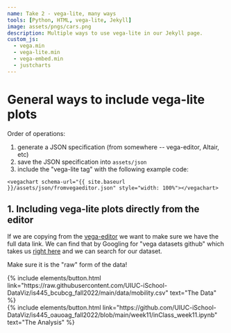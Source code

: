 ```yaml
---
name: Take 2 - vega-lite, many ways
tools: [Python, HTML, vega-lite, Jekyll]
image: assets/pngs/cars.png
description: Multiple ways to use vega-lite in our Jekyll page.
custom_js:
  - vega.min
  - vega-lite.min
  - vega-embed.min
  - justcharts
---
```


# General ways to include vega-lite plots

Order of operations:

1. generate a JSON specification (from somewhere -- vega-editor, 
Altair, etc)
1. save the JSON specification into `assets/json`
1. include the "vega-lite tag" with the following example code:

```
<vegachart schema-url="{{ site.baseurl }}/assets/json/fromvegaeditor.json" style="width: 100%"></vegachart>
```

## 1. Including vega-lite plots directly from the editor

If we are copying from the [vega-editor](https://vega.github.io/editor) we want to make sure we have the full data link.  We can find that by Googling for "vega datasets github" which takes us [right here](https://github.com/vega/vega-datasets/tree/next/data) and we can search for our dataset.

Make sure it is the "raw" form of the data!

<vegachart schema-url="{{ site.baseurl }}/assets/json/interactivescatter_fulllink.json" style="width: 100%"></vegachart>






<!-- these are written in a combo of html and liquid --> 

<div class="left">
{% include elements/button.html link="https://raw.githubusercontent.com/UIUC-iSchool-DataViz/is445_bcubcg_fall2022/main/data/mobility.csv" text="The Data" %}
</div>

<div class="right">
{% include elements/button.html link="https://github.com/UIUC-iSchool-DataViz/is445_oauoag_fall2022/blob/main/week11/inClass_week11.ipynb" text="The Analysis" %}
</div>

